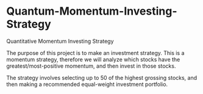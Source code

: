 # Quantum-Momentum-Investing-Strategy
Quantitative Momentum Investing Strategy

The purpose of this project is to make an investment strategy. This is a momentum strategy, therefore we will analyze which stocks have the greatest/most-positive momentum, and then invest in those stocks.

The strategy involves selecting up to 50 of the highest grossing stocks, and then making a recommended equal-weight investment portfolio.
